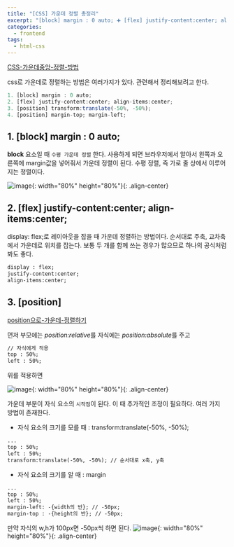 ```yaml
---
title: "[CSS] 가운데 정렬 총정리"
excerpt: "[block] margin : 0 auto; ➕ [flex] justify-content:center; align-items:center; ➕ [position] transform:translate(-50%, -50%); ➕ [position] margin-top; margin-left;"
categories:
  - frontend
tags:
  - html-css
---
```


[CSS-가운데중앙-정렬-방법](https://velog.io/@won11/CSS-%EA%B0%80%EC%9A%B4%EB%8D%B0%EC%A4%91%EC%95%99-%EC%A0%95%EB%A0%AC-%EB%B0%A9%EB%B2%95)

css로 가운데로 정렬하는 방법은 여러가지가 있다. 관련해서 정리해보려고 한다.

```jsx
1. [block] margin : 0 auto;
2. [flex] justify-content:center; align-items:center;
3. [position] transform:translate(-50%, -50%);
4. [position] margin-top; margin-left;
```

## 1. [block] margin : 0 auto;

**block** 요소일 때 `수평 가운데 정렬` 한다. 사용하게 되면 브라우저에서 알아서 왼쪽과 오른쪽에 margin값을 넣어줘서 가운데 정렬이 된다. 수평 정렬, 즉 가로 줄 상에서 이루어지는 정렬이다.

![image](https://github.com/user-attachments/assets/e998f274-6785-4aa6-8b03-98e74a0b1aa5){: width="80%" height="80%"}{: .align-center}

## 2. [flex] justify-content:center; align-items:center;

display: flex;로 레이아웃을 잡을 때 가운데 정렬하는 방법이다. 순서대로 주축, 교차축에서 가운데로 위치를 잡는다. 보통 두 개를 함께 쓰는 경우가 많으므로 하나의 공식처럼 봐도 좋다.

```html
display : flex;
justify-content:center; 
align-items:center;
```

## 3. [position]

[position으로-가운데-정렬하기](http://hong.adfeel.info/frontend/position%EC%9C%BC%EB%A1%9C-%EA%B0%80%EC%9A%B4%EB%8D%B0-%EC%A0%95%EB%A0%AC%ED%95%98%EA%B8%B0/)

먼저 부모에는 *position:relative*를 자식에는 *position:absolute*를 주고

```html
// 자식에게 적용
top : 50%;
left : 50%;
```

위를 적용하면 

![image](https://github.com/user-attachments/assets/e87398ca-e545-4cac-a886-56449315af61){: width="80%" height="80%"}{: .align-center}

가운데 부분이 자식 요소의 `시작점`이 된다. 이 때 추가적인 조정이 필요하다. 여러 가지 방법이 존재한다.

- 자식 요소의 크기를 모를 때 : transform:translate(-50%, -50%);

```html
...
top : 50%;
left : 50%;
transform:translate(-50%, -50%); // 순서대로 x축, y축
```

- 자식 요소의 크기를 알 때 :  margin

```html
...
top : 50%;
left : 50%;
margin-left: -{width의 반}; // -50px;
margin-top : -{height의 반}; // -50px;
```

만약 자식의 w,h가 100px면 -50px씩 하면 된다.
![image](https://github.com/user-attachments/assets/a3dd0a8a-cf3d-417c-8550-149f2a21fbd7){: width="80%" height="80%"}{: .align-center}
